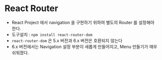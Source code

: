 # React Router

- React Project 에서 navigation 을 구현하기 위하여 별도의 Router 를 설정해야 한다.
- 도구설치 : `npm install react-router-dom`
- `react-router-dom` 은 5.x 버전과 6.x 버전은 호환되지 않는다
- 6.x 버전에서는 Navigation 설정 부분이 새롭게 만들어지고, Menu 만들기가 매우 쉬워졌다.

